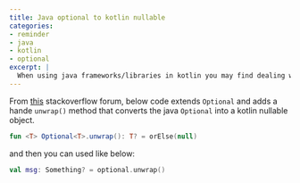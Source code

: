 ```yaml
---
title: Java optional to kotlin nullable
categories:
- reminder
- java
- kotlin
- optional
excerpt: |
  When using java frameworks/libraries in kotlin you may find dealing with java `Optional` which equivalent is kotlin nullable
---
```


From [this](https://stackoverflow.com/questions/38767376/how-to-map-java-util-optionalsomething-to-something-in-kotlin) 
stackoverflow forum, below code extends `Optional` and adds a hande `unwrap()` method that converts the java `Optional` 
into a kotlin nullable object.

```kotlin
fun <T> Optional<T>.unwrap(): T? = orElse(null)
```

and then you can used like below:

```kotlin
val msg: Something? = optional.unwrap()
```
